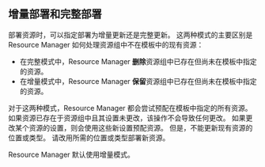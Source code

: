 ## <a name="incremental-and-complete-deployments"></a>增量部署和完整部署
部署资源时，可以指定部署为增量更新还是完整更新。 这两种模式的主要区别是 Resource Manager 如何处理资源组中不在模板中的现有资源：

* 在完整模式中，Resource Manager **删除**资源组中已存在但尚未在模板中指定的资源。 
* 在增量模式中，Resource Manager **保留**资源组中已存在但尚未在模板中指定的资源。

对于这两种模式，Resource Manager 都会尝试预配在模板中指定的所有资源。 如果资源已存在于资源组中且其设置未更改，该操作不会导致任何更改。 如果更改某个资源的设置，则会使用这些新设置预配资源。 但是，不能更新现有资源的位置或类型。 请改用所需的位置或类型部署新资源。

Resource Manager 默认使用增量模式。